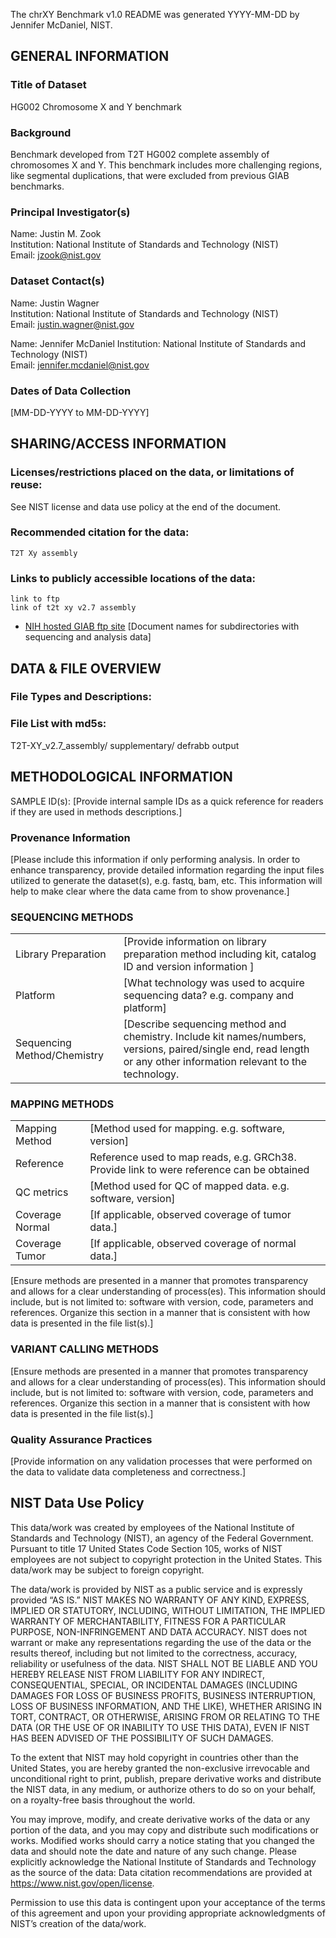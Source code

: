 The chrXY Benchmark v1.0 README was generated YYYY-MM-DD by Jennifer McDaniel, NIST.

GENERAL INFORMATION
--------------------------------------------------------------------------------

### Title of Dataset
HG002 Chromosome X and Y benchmark

### Background
Benchmark developed from T2T HG002 complete assembly of chromosomes X and Y.  This benchmark
includes more challenging regions, like segmental duplications, that were excluded 
from previous GIAB benchmarks.  

###  Principal Investigator(s)
Name: Justin M. Zook  
Institution: National Institute of Standards and Technology (NIST)  
Email: jzook@nist.gov

### Dataset Contact(s)
Name: Justin Wagner  
Institution: National Institute of Standards and Technology (NIST)  
Email: justin.wagner@nist.gov

Name: Jennifer McDaniel 
Institution: National Institute of Standards and Technology (NIST)  
Email: jennifer.mcdaniel@nist.gov

### Dates of Data Collection
[MM-DD-YYYY to MM-DD-YYYY]

SHARING/ACCESS INFORMATION
--------------------------------------------------------------------------------

### Licenses/restrictions placed on the data, or limitations of reuse: 
See NIST license and data use policy at the end of the document.

### Recommended citation for the data:
	T2T Xy assembly

### Links to publicly accessible locations of the data:
	link to ftp
	link of t2t xy v2.7 assembly

- [NIH hosted GIAB ftp site](https://ftp-trace.ncbi.nlm.nih.gov/ReferenceSamples/giab/data_somatic/HG008/Liss_lab)
	[Document names for subdirectories with sequencing and analysis data]

DATA & FILE OVERVIEW
--------------------------------------------------------------------------------
### File Types and Descriptions:


### File List with md5s:

T2T-XY_v2.7_assembly/
supplementary/
	defrabb output
	 

METHODOLOGICAL INFORMATION
--------------------------------------------------------------------------------
SAMPLE ID(s):  [Provide internal sample IDs as a quick reference for readers if they are used in methods descriptions.]

### Provenance Information
[Please include this information if only performing analysis. In order to enhance transparency, provide detailed information regarding the input files utilized to generate the dataset(s), e.g. fastq, bam, etc.  This information will help to make clear where the data came from to show provenance.] 


### SEQUENCING METHODS
|                                |  			                                                                                                                                                      |
|--------------------------------|--------------------------------------------------------------------------------------------------------------------------------------------------------------------|
| Library Preparation            | [Provide information on library preparation method including kit, catalog ID and version information ]                                                             |
| Platform                       | [What technology was used to acquire sequencing data? e.g. company and platform]                                                                                   |
| Sequencing Method/Chemistry    | [Describe sequencing method and chemistry. Include kit names/numbers, versions, paired/single end, read length or any other information relevant to the technology.|

### MAPPING METHODS
|                   |          |
|-------------------|----------|
| Mapping Method    | [Method used for mapping. e.g. software, version]   			                                     |
| Reference         | Reference used to map reads, e.g. GRCh38. Provide link to were reference can be obtained 			 |
| QC metrics        | [Method used for QC of mapped data. e.g. software, version]                                        |
| Coverage Normal   | [If applicable, observed coverage of tumor data.]                                                  |
| Coverage Tumor    | [If applicable, observed coverage of normal data.]                                                 |

[Ensure methods are presented in a manner that promotes transparency and allows for a clear understanding of process(es).  This information should include, but is not limited to: software with version, code, parameters and references.  Organize this section in a manner that is consistent with how data is presented in the file list(s).]

### VARIANT CALLING METHODS
[Ensure methods are presented in a manner that promotes transparency and allows for a clear understanding of process(es).  This information should include, but is not limited to: software with version, code, parameters and references.  Organize this section in a manner that is consistent with how data is presented in the file list(s).]

### Quality Assurance Practices
[Provide information on any validation processes that were performed on the data to validate data completeness and correctness.] 


NIST Data Use Policy
--------------------------------------------------------------------------------

This data/work was created by employees of the National Institute of Standards and Technology (NIST), an agency of the Federal Government. Pursuant to title 17 United States Code Section 105, works of NIST employees are not subject to copyright protection in the United States.  This data/work may be subject to foreign copyright.

The data/work is provided by NIST as a public service and is expressly provided “AS IS.” NIST MAKES NO WARRANTY OF ANY KIND, EXPRESS, IMPLIED OR STATUTORY, INCLUDING, WITHOUT LIMITATION, THE IMPLIED WARRANTY OF MERCHANTABILITY, FITNESS FOR A PARTICULAR PURPOSE, NON-INFRINGEMENT AND DATA ACCURACY. NIST does not warrant or make any representations regarding the use of the data or the results thereof, including but not limited to the correctness, accuracy, reliability or usefulness of the data. NIST SHALL NOT BE LIABLE AND YOU HEREBY RELEASE NIST FROM LIABILITY FOR ANY INDIRECT, CONSEQUENTIAL, SPECIAL, OR INCIDENTAL DAMAGES (INCLUDING DAMAGES FOR LOSS OF BUSINESS PROFITS, BUSINESS INTERRUPTION, LOSS OF BUSINESS INFORMATION, AND THE LIKE), WHETHER ARISING IN TORT, CONTRACT, OR OTHERWISE, ARISING FROM OR RELATING TO THE DATA (OR THE USE OF OR INABILITY TO USE THIS DATA), EVEN IF NIST HAS BEEN ADVISED OF THE POSSIBILITY OF SUCH DAMAGES.

To the extent that NIST may hold copyright in countries other than the United States, you are hereby granted the non-exclusive irrevocable and unconditional right to print, publish, prepare derivative works and distribute the NIST data, in any medium, or authorize others to do so on your behalf, on a royalty-free basis throughout the world.

You may improve, modify, and create derivative works of the data or any portion of the data, and you may copy and distribute such modifications or works. Modified works should carry a notice stating that you changed the data and should note the date and nature of any such change. Please explicitly acknowledge the National Institute of Standards and Technology as the source of the data:  Data citation recommendations are provided at https://www.nist.gov/open/license.

Permission to use this data is contingent upon your acceptance of the terms of this agreement and upon your providing appropriate acknowledgments of NIST’s creation of the data/work.

